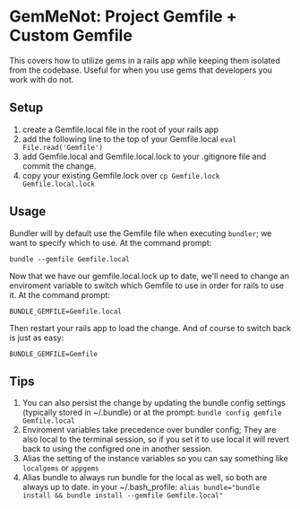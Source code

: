 GemMeNot: Project Gemfile + Custom Gemfile
=============

This covers how to utilize gems in a rails app while keeping them isolated from the codebase. Useful for when you use
gems that developers you work with do not. 

Setup
-------------
  1. create a Gemfile.local file in the root of your rails app
  2. add the following line to the top of your Gemfile.local `eval File.read('Gemfile')`
  3. add Gemfile.local and Gemfile.local.lock to your .gitignore file and commit the change.
  4. copy your existing Gemfile.lock over `cp Gemfile.lock Gemfile.local.lock`

Usage
-------------
Bundler will by default use the Gemfile file when executing `bundler`; we want to specify which to use. At the command prompt:
 
 `bundle --gemfile Gemfile.local`
 
Now that we have our gemfile.local.lock up to date, we'll need to change an enviroment 
variable to switch which Gemfile to use in order for rails to use it. At the command prompt:

`BUNDLE_GEMFILE=Gemfile.local`

Then restart your rails app to load the change. And of course to switch back is just as easy:

`BUNDLE_GEMFILE=Gemfile`

Tips
-----
 1. You can also persist the change by updating the bundle config settings (typically stored in ~/.bundle) or at the prompt:
`bundle config gemfile Gemfile.local`
2. Enviroment variables take precedence over bundler config; They are also local to the terminal session, so if you set it to use local it will revert back to using the configred one in another session.
3. Alias the setting of the instance variables so you can say something like `localgems` or `appgems`
4. Alias bundle to always run bundle for the local as well, so both are always up to date. in your ~/.bash_profile:
`alias bundle="bundle install && bundle install --gemfile Gemfile.local"`
